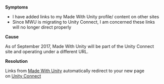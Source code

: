 

**Symptoms**


- I have added links to my Made With Unity profile/ content on other sites
- Since MWU is migrating to Unity Connect, I am concerned these links will no longer direct properly



**Cause**



As of September 2017, Made With Unity will be part of the Unity Connect site and operating under a different URL.



**Resolution**



Links from [Made With Unity](http://madewith.unity.com/) automatically redirect to your new page on [Unity Connect](http://connect.unity.com)













